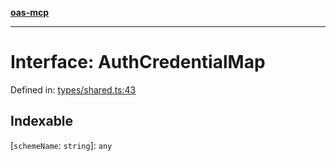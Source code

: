 [**oas-mcp**](../README.md)

***

# Interface: AuthCredentialMap

Defined in: [types/shared.ts:43](https://github.com/elwizard33/oas-mcp/blob/7cf9d567cc88511dc791c0b4404a83049800ec70/src/types/shared.ts#L43)

## Indexable

\[`schemeName`: `string`\]: `any`
